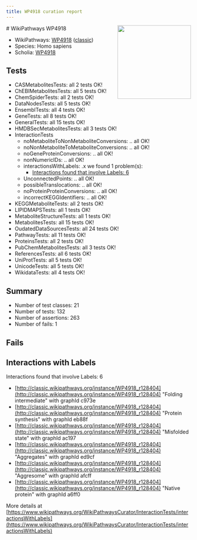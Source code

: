 ```yaml
---
title: WP4918 curation report
---
```


<img style="float: right; width: 200px" src="https://upload.wikimedia.org/wikipedia/commons/thumb/8/83/Wplogo_with_text_500.png/640px-Wplogo_with_text_500.png" />
# WikiPathways WP4918

* WikiPathways: [WP4918](https://wikipathways.org/pathways/WP4918) ([classic](https://classic.wikipathways.org/instance/WP4918))
* Species: Homo sapiens
* Scholia: [WP4918](https://scholia.toolforge.org/wikipathways/WP4918)
## Tests
* CASMetabolitesTests: all 2 tests OK!
* ChEBIMetabolitesTests: all 5 tests OK!
* ChemSpiderTests: all 2 tests OK!
* DataNodesTests: all 5 tests OK!
* EnsemblTests: all 4 tests OK!
* GeneTests: all 8 tests OK!
* GeneralTests: all 15 tests OK!
* HMDBSecMetabolitesTests: all 3 tests OK!
* InteractionTests
    * noMetaboliteToNonMetaboliteConversions: .. all OK!
    * noNonMetaboliteToMetaboliteConversions: .. all OK!
    * noGeneProteinConversions: .. all OK!
    * nonNumericIDs: .. all OK!
    * interactionsWithLabels: .x we found 1 problem(s):
        * [Interactions found that involve Labels: 6](#630d267d)
    * UnconnectedPoints: .. all OK!
    * possibleTranslocations: .. all OK!
    * noProteinProteinConversions: .. all OK!
    * incorrectKEGGIdentifiers: .. all OK!
* KEGGMetaboliteTests: all 2 tests OK!
* LIPIDMAPSTests: all 1 tests OK!
* MetaboliteStructureTests: all 1 tests OK!
* MetabolitesTests: all 15 tests OK!
* OudatedDataSourcesTests: all 24 tests OK!
* PathwayTests: all 11 tests OK!
* ProteinsTests: all 2 tests OK!
* PubChemMetabolitesTests: all 3 tests OK!
* ReferencesTests: all 6 tests OK!
* UniProtTests: all 5 tests OK!
* UnicodeTests: all 5 tests OK!
* WikidataTests: all 4 tests OK!


## Summary

* Number of test classes: 21
* Number of tests: 132
* Number of assertions: 263
* Number of fails: 1

## Fails

<a name="630d267d" />

## Interactions with Labels

Interactions found that involve Labels: 6

* [http://classic.wikipathways.org/instance/WP4918_r128404](http://classic.wikipathways.org/instance/WP4918_r128404) "Folding intermediate" with graphId c973e
* [http://classic.wikipathways.org/instance/WP4918_r128404](http://classic.wikipathways.org/instance/WP4918_r128404) "Protein 
synthesis" with graphId eb88f
* [http://classic.wikipathways.org/instance/WP4918_r128404](http://classic.wikipathways.org/instance/WP4918_r128404) "Misfolded state" with graphId ac197
* [http://classic.wikipathways.org/instance/WP4918_r128404](http://classic.wikipathways.org/instance/WP4918_r128404) "Aggregates" with graphId ed9cf
* [http://classic.wikipathways.org/instance/WP4918_r128404](http://classic.wikipathways.org/instance/WP4918_r128404) "Aggresome" with graphId afcff
* [http://classic.wikipathways.org/instance/WP4918_r128404](http://classic.wikipathways.org/instance/WP4918_r128404) "Native protein" with graphId a6ff0


More details at [https://www.wikipathways.org/WikiPathwaysCurator/InteractionTests/interactionsWithLabels](https://www.wikipathways.org/WikiPathwaysCurator/InteractionTests/interactionsWithLabels)

